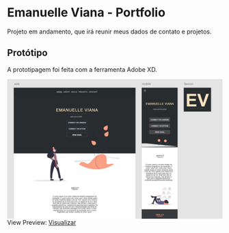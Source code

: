 # Emanuelle Viana - Portfolio

Projeto em andamento, que irá reunir meus dados de contato e projetos.

## Protótipo
A prototipagem foi feita com a ferramenta Adobe XD.

<img src="./img/smaple.png"
     alt="Markdown Monster icon"
     style="float: left; margin-right: 10px;" />
    View Preview: [Visualizar](https://emanuelleviana.github.io/portfolio/)

